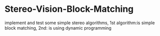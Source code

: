 # Stereo-Vision-Block-Matching
implement and test some simple stereo algorithms, 1st algorithm:is simple block matching, 2nd: is using dynamic programming
